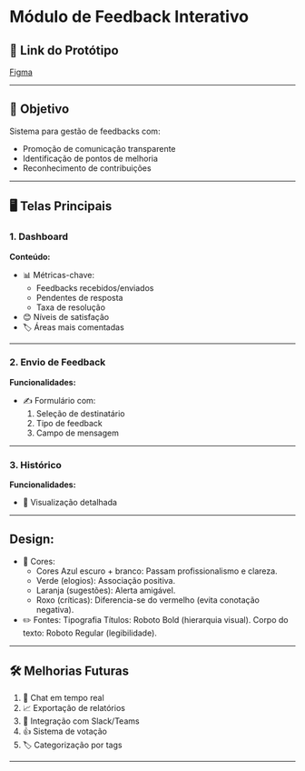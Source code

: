 # Módulo de Feedback Interativo

## 📌 Link do Protótipo
[Figma](https://www.figma.com/design/KmNdpBw9PWDtSY4anKJ6Lv/Teste-Pr%C3%A1tico---Leonardo?node-id=0-1&p=f&t=kFvSEPVZHOivstOa-0)

---

## 🎯 Objetivo
Sistema para gestão de feedbacks com:
- Promoção de comunicação transparente
- Identificação de pontos de melhoria
- Reconhecimento de contribuições

---

## 🖥️ Telas Principais

### 1. Dashboard
**Conteúdo:**
- 📊 Métricas-chave:
  - Feedbacks recebidos/enviados
  - Pendentes de resposta
  - Taxa de resolução
- 😊 Níveis de satisfação
- 🏷️ Áreas mais comentadas

---

### 2. Envio de Feedback
**Funcionalidades:**
- ✍️ Formulário com:
  1. Seleção de destinatário
  2. Tipo de feedback
  3. Campo de mensagem

---

### 3. Histórico
**Funcionalidades:**
- 📝 Visualização detalhada

---

## Design:
- 🎨 Cores:
  - Cores Azul escuro + branco: Passam profissionalismo e clareza. 
  - Verde (elogios): Associação positiva. 
  - Laranja (sugestões): Alerta amigável.
  - Roxo (críticas): Diferencia-se do vermelho (evita conotação negativa). 
- ✏️ Fontes: 
Tipografia Títulos: Roboto Bold (hierarquia visual). 
Corpo do texto: Roboto Regular (legibilidade).

---

## 🛠️ Melhorias Futuras
1. 💬 Chat em tempo real
2. 📈 Exportação de relatórios
3. 🤖 Integração com Slack/Teams
4. 👍 Sistema de votação
5. 🏷️ Categorização por tags

---
